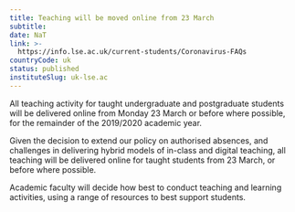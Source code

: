 ```yaml
---
title: Teaching will be moved online from 23 March
subtitle: 
date: NaT
link: >-
  https://info.lse.ac.uk/current-students/Coronavirus-FAQs
countryCode: uk
status: published
instituteSlug: uk-lse.ac
---
```

All teaching activity for taught undergraduate and postgraduate students will be delivered online from Monday 23 March or before where possible, for the remainder of the 2019/2020 academic year.

Given the decision to extend our policy on authorised absences, and challenges in delivering hybrid models of in-class and digital teaching, all teaching will be delivered online for taught students from 23 March, or before where possible. 

Academic faculty will decide how best to conduct teaching and learning activities, using a range of resources to best support students.
